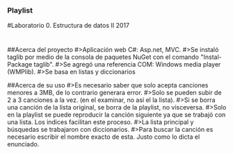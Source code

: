 ### Playlist
#Laboratorio 0. Estructura de datos II 2017
#
##Acerca del proyecto
#>Aplicación web C#: Asp.net, MVC.
#>Se instaló taglib por medio de la consola de paquetes NuGet con el comando "Instal-Package taglib".
#>Se agregó una referencia COM: Windows media player (WMPlib).
#>Se basa en listas y diccionarios

##Acerca de su uso
#>Es necesario saber que solo acepta canciones menores a 3MB, de lo contrario generara error.
#>Solo se pueden subir de 2 a 3 canciones a la vez. (en el examinar, no así el la lista).
#>Si se borra una canción de la lista original, se borra de la playlist, no visceversa.
#>Solo en la playlist se puede reproducir la canción siguiente ya que se trabajó con una lista. 
Los indices facilitan este proceso.
#>La lista principal y búsquedas se trabajaron con diccionarios.
#>Para buscar la canción es necesario escribir el nombre exacto de esta. Justo como lo dicta el enunciado.
